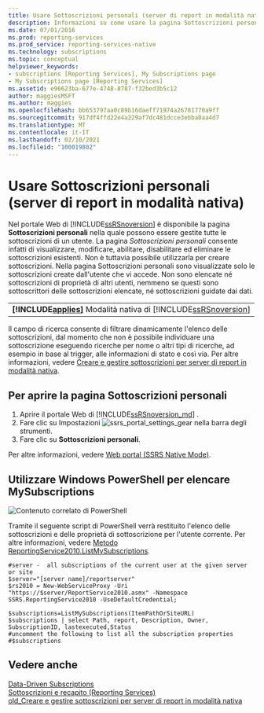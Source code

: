 ```yaml
---
title: Usare Sottoscrizioni personali (server di report in modalità nativa) | Microsoft Docs
description: Informazioni su come usare la pagina Sottoscrizioni personali nel portale Web di Reporting Services per visualizzare, modificare, abilitare, disabilitare o eliminare le sottoscrizioni esistenti.
ms.date: 07/01/2016
ms.prod: reporting-services
ms.prod_service: reporting-services-native
ms.technology: subscriptions
ms.topic: conceptual
helpviewer_keywords:
- subscriptions [Reporting Services], My Subscriptions page
- My Subscriptions page [Reporting Services]
ms.assetid: e96623ba-677e-4748-8787-f32bed3b5c12
author: maggiesMSFT
ms.author: maggies
ms.openlocfilehash: bb653797aa0c89b16daeff71974a26781770a9ff
ms.sourcegitcommit: 917df4ffd22e4a229af7dc481dcce3ebba0aa4d7
ms.translationtype: MT
ms.contentlocale: it-IT
ms.lasthandoff: 02/10/2021
ms.locfileid: "100019802"
---
```

# <a name="use-my-subscriptions-native-mode-report-server"></a>Usare Sottoscrizioni personali (server di report in modalità nativa)
Nel portale Web di [!INCLUDE[ssRSnoversion](../../includes/ssrsnoversion-md.md)] è disponibile la pagina **Sottoscrizioni personali** nella quale possono essere gestite tutte le sottoscrizioni di un utente. La pagina *Sottoscrizioni personali* consente infatti di visualizzare, modificare, abilitare, disabilitare ed eliminare le sottoscrizioni esistenti. Non è tuttavia possibile utilizzarla per creare sottoscrizioni.  Nella pagina Sottoscrizioni personali sono visualizzate solo le sottoscrizioni create dall'utente che vi accede. Non sono elencate né sottoscrizioni di proprietà di altri utenti, nemmeno se questi sono sottoscrittori delle sottoscrizioni elencate, né sottoscrizioni guidate dai dati.
  
||  
|-|  
|**[!INCLUDE[applies](../../includes/applies-md.md)]**  Modalità nativa di [!INCLUDE[ssRSnoversion](../../includes/ssrsnoversion-md.md)]|  
  
Il campo di ricerca consente di filtrare dinamicamente l'elenco delle sottoscrizioni, dal momento che non è possibile individuare una sottoscrizione eseguendo ricerche per nome o altri tipi di ricerche, ad esempio in base al trigger, alle informazioni di stato e così via. Per altre informazioni, vedere [Creare e gestire sottoscrizioni per server di report in modalità nativa](../../reporting-services/subscriptions/create-and-manage-subscriptions-for-native-mode-report-servers.md).
  
## <a name="to-open-the-my-subscriptions-page"></a>Per aprire la pagina Sottoscrizioni personali  
1. Aprire il portale Web di [!INCLUDE[ssRSnoversion_md](../../includes/ssrsnoversion-md.md)] .
2. Fare clic su Impostazioni ![ssrs_portal_settings_gear](../../reporting-services/subscriptions/media/ssrs-portal-settings-gear.png) nella barra degli strumenti.
3. Fare clic su **Sottoscrizioni personali**.

Per altre informazioni, vedere [Web portal (SSRS Native Mode)](../../reporting-services/web-portal-ssrs-native-mode.md).

## <a name="use-windows-powershell-to-list-mysubscriptions"></a>Utilizzare Windows PowerShell per elencare MySubscriptions  
 ![Contenuto correlato di PowerShell](/analysis-services/analysis-services/instances/install-windows/media/rs-powershellicon.jpg "Contenuto correlato di PowerShell")  
  
 Tramite il seguente script di PowerShell verrà restituito l'elenco delle sottoscrizioni e delle proprietà di sottoscrizione per l'utente corrente. Per altre informazioni, vedere [Metodo ReportingService2010.ListMySubscriptions](/dotnet/api/reportservice2010.reportingservice2010.listmysubscriptions).  
  
```  
#server -  all subscriptions of the current user at the given server or site  
$server="[server name]/reportserver"  
$rs2010 = New-WebServiceProxy -Uri "https://$server/ReportService2010.asmx" -Namespace SSRS.ReportingService2010 -UseDefaultCredential;  
  
$subscriptions=ListMySubscriptions(ItemPathOrSiteURL)  
$subscriptions | select Path, report, Description, Owner, SubscriptionID, lastexecuted,Status  
#uncomment the following to list all the subscription properties  
#$subscriptions

```  
  
## <a name="see-also"></a>Vedere anche  
 [Data-Driven Subscriptions](../../reporting-services/subscriptions/data-driven-subscriptions.md)   
 [Sottoscrizioni e recapito &#40;Reporting Services&#41;](../../reporting-services/subscriptions/subscriptions-and-delivery-reporting-services.md)   
 [old_Creare e gestire sottoscrizioni per server di report in modalità nativa](./create-and-manage-subscriptions-for-native-mode-report-servers.md)  
  
